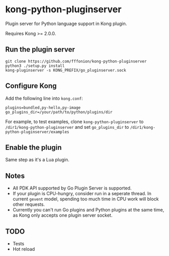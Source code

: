 # kong-python-pluginserver

Plugin server for Python language support in Kong plugin.

Requires Kong >= 2.0.0.

## Run the plugin server

```shell
git clone https://github.com/fffonion/kong-python-pluginserver
python3 ./setup.py install
kong-pluginserver -s KONG_PREFIX/go_pluginserver.sock
```

## Configure Kong

Add the following line into `kong.conf`:

```
plugins=bundled,py-hello,py-image
go_plugins_dir=/your/path/to/python/plugins/dir
```

For example, to test examples, clone `kong-python-pluginserver` to `/dir1/kong-python-pluginserver`
and set `go_plugins_dir` to `/dir1/kong-python-pluginserver/examples`

## Enable the plugin

Same step as it's a Lua plugin.

## Notes

- All PDK API supported by Go Plugin Server is supported.
- If your plugin is CPU-hungry, consider run in a seperate thread. In current `gevent` model,
spending too much time in CPU work will block other requests.
- Currently you can't run Go plugins and Python plugins at the same time,
as Kong only accepts one plugin server socket.

## TODO

- Tests
- Hot reload
